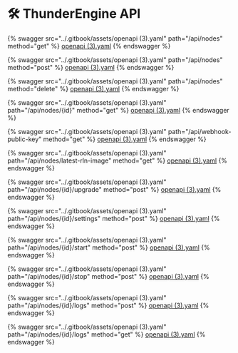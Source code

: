 # 🛠️ ThunderEngine API



{% swagger src="../.gitbook/assets/openapi (3).yaml" path="/api/nodes" method="get" %}
[openapi (3).yaml](<../.gitbook/assets/openapi (3).yaml>)
{% endswagger %}

{% swagger src="../.gitbook/assets/openapi (3).yaml" path="/api/nodes" method="post" %}
[openapi (3).yaml](<../.gitbook/assets/openapi (3).yaml>)
{% endswagger %}

{% swagger src="../.gitbook/assets/openapi (3).yaml" path="/api/nodes" method="delete" %}
[openapi (3).yaml](<../.gitbook/assets/openapi (3).yaml>)
{% endswagger %}

{% swagger src="../.gitbook/assets/openapi (3).yaml" path="/api/nodes/{id}" method="get" %}
[openapi (3).yaml](<../.gitbook/assets/openapi (3).yaml>)
{% endswagger %}

{% swagger src="../.gitbook/assets/openapi (3).yaml" path="/api/webhook-public-key" method="get" %}
[openapi (3).yaml](<../.gitbook/assets/openapi (3).yaml>)
{% endswagger %}

{% swagger src="../.gitbook/assets/openapi (3).yaml" path="/api/nodes/latest-rln-image" method="get" %}
[openapi (3).yaml](<../.gitbook/assets/openapi (3).yaml>)
{% endswagger %}

{% swagger src="../.gitbook/assets/openapi (3).yaml" path="/api/nodes/{id}/upgrade" method="post" %}
[openapi (3).yaml](<../.gitbook/assets/openapi (3).yaml>)
{% endswagger %}

{% swagger src="../.gitbook/assets/openapi (3).yaml" path="/api/nodes/{id}/settings" method="post" %}
[openapi (3).yaml](<../.gitbook/assets/openapi (3).yaml>)
{% endswagger %}

{% swagger src="../.gitbook/assets/openapi (3).yaml" path="/api/nodes/{id}/start" method="post" %}
[openapi (3).yaml](<../.gitbook/assets/openapi (3).yaml>)
{% endswagger %}

{% swagger src="../.gitbook/assets/openapi (3).yaml" path="/api/nodes/{id}/stop" method="post" %}
[openapi (3).yaml](<../.gitbook/assets/openapi (3).yaml>)
{% endswagger %}

{% swagger src="../.gitbook/assets/openapi (3).yaml" path="/api/nodes/{id}/logs" method="post" %}
[openapi (3).yaml](<../.gitbook/assets/openapi (3).yaml>)
{% endswagger %}

{% swagger src="../.gitbook/assets/openapi (3).yaml" path="/api/nodes/{id}/logs" method="get" %}
[openapi (3).yaml](<../.gitbook/assets/openapi (3).yaml>)
{% endswagger %}

